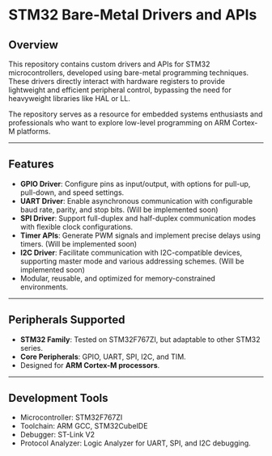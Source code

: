 # STM32 Bare-Metal Drivers and APIs

## Overview
This repository contains custom drivers and APIs for STM32 microcontrollers, developed using bare-metal programming techniques. These drivers directly interact with hardware registers to provide lightweight and efficient peripheral control, bypassing the need for heavyweight libraries like HAL or LL. 

The repository serves as a resource for embedded systems enthusiasts and professionals who want to explore low-level programming on ARM Cortex-M platforms.

---

## Features
- **GPIO Driver**: Configure pins as input/output, with options for pull-up, pull-down, and speed settings.
- **UART Driver**: Enable asynchronous communication with configurable baud rate, parity, and stop bits. (Will be implemented soon)
- **SPI Driver**: Support full-duplex and half-duplex communication modes with flexible clock configurations.
- **Timer APIs**: Generate PWM signals and implement precise delays using timers. (Will be implemented soon)
- **I2C Driver**: Facilitate communication with I2C-compatible devices, supporting master mode and various addressing schemes. (Will be implemented soon)
- Modular, reusable, and optimized for memory-constrained environments.

---

## Peripherals Supported
- **STM32 Family**: Tested on STM32F767ZI, but adaptable to other STM32 series.
- **Core Peripherals**: GPIO, UART, SPI, I2C, and TIM.
- Designed for **ARM Cortex-M processors**.

---

## Development Tools
- Microcontroller: STM32F767ZI
- Toolchain: ARM GCC, STM32CubeIDE
- Debugger: ST-Link V2
- Protocol Analyzer: Logic Analyzer for UART, SPI, and I2C debugging.
